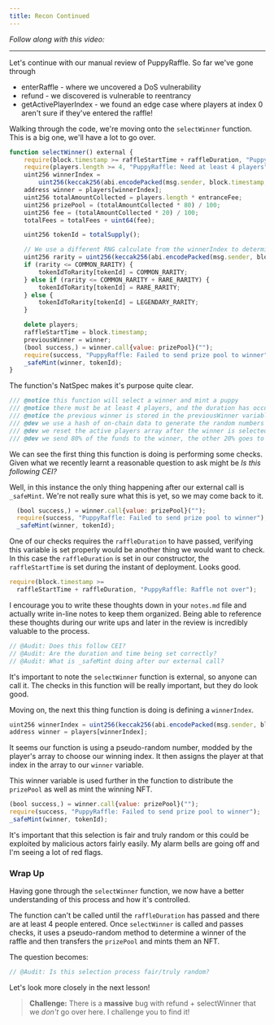 ```yaml
---
title: Recon Continued
---
```


_Follow along with this video:_

---

Let's continue with our manual review of PuppyRaffle. So far we've gone through

- enterRaffle - where we uncovered a DoS vulnerability
- refund - we discovered is vulnerable to reentrancy
- getActivePlayerIndex - we found an edge case where players at index 0 aren't sure if they've entered the raffle!

Walking through the code, we're moving onto the `selectWinner` function. This is a big one, we'll have a lot to go over.

```js
function selectWinner() external {
    require(block.timestamp >= raffleStartTime + raffleDuration, "PuppyRaffle: Raffle not over");
    require(players.length >= 4, "PuppyRaffle: Need at least 4 players");
    uint256 winnerIndex =
        uint256(keccak256(abi.encodePacked(msg.sender, block.timestamp, block.difficulty))) % players.length;
    address winner = players[winnerIndex];
    uint256 totalAmountCollected = players.length * entranceFee;
    uint256 prizePool = (totalAmountCollected * 80) / 100;
    uint256 fee = (totalAmountCollected * 20) / 100;
    totalFees = totalFees + uint64(fee);

    uint256 tokenId = totalSupply();

    // We use a different RNG calculate from the winnerIndex to determine rarity
    uint256 rarity = uint256(keccak256(abi.encodePacked(msg.sender, block.difficulty))) % 100;
    if (rarity <= COMMON_RARITY) {
        tokenIdToRarity[tokenId] = COMMON_RARITY;
    } else if (rarity <= COMMON_RARITY + RARE_RARITY) {
        tokenIdToRarity[tokenId] = RARE_RARITY;
    } else {
        tokenIdToRarity[tokenId] = LEGENDARY_RARITY;
    }

    delete players;
    raffleStartTime = block.timestamp;
    previousWinner = winner;
    (bool success,) = winner.call{value: prizePool}("");
    require(success, "PuppyRaffle: Failed to send prize pool to winner");
    _safeMint(winner, tokenId);
}
```

The function's NatSpec makes it's purpose quite clear.

```js
/// @notice this function will select a winner and mint a puppy
/// @notice there must be at least 4 players, and the duration has occurred
/// @notice the previous winner is stored in the previousWinner variable
/// @dev we use a hash of on-chain data to generate the random numbers
/// @dev we reset the active players array after the winner is selected
/// @dev we send 80% of the funds to the winner, the other 20% goes to the feeAddress
```

We can see the first thing this function is doing is performing some checks. Given what we recently learnt a reasonable question to ask might be _Is this following CEI?_

Well, in this instance the only thing happening after our external call is `_safeMint`. We're not really sure what this is yet, so we may come back to it.

```js
  (bool success,) = winner.call{value: prizePool}("");
  require(success, "PuppyRaffle: Failed to send prize pool to winner");
  _safeMint(winner, tokenId);
```

One of our checks requires the `raffleDuration` to have passed, verifying this variable is set properly would be another thing we would want to check. In this case the `raffleDuration` is set in our constructor, the `raffleStartTime` is set during the instant of deployment. Looks good.

```js
require(block.timestamp >=
  raffleStartTime + raffleDuration, "PuppyRaffle: Raffle not over");
```

I encourage you to write these thoughts down in your `notes.md` file and actually write in-line notes to keep them organized. Being able to reference these thoughts during our write ups and later in the review is incredibly valuable to the process.

```js
// @Audit: Does this follow CEI?
// @Audit: Are the duration and time being set correctly?
// @Audit: What is _safeMint doing after our external call?
```

It's important to note the `selectWinner` function is external, so anyone can call it. The checks in this function will be really important, but they do look good.

Moving on, the next this thing function is doing is defining a `winnerIndex`.

```js
uint256 winnerIndex = uint256(keccak256(abi.encodePacked(msg.sender, block.timestamp, block.difficulty))) % players.length;
address winner = players[winnerIndex];
```

It seems our function is using a pseudo-random number, modded by the player's array to choose our winning index. It then assigns the player at that index in the array to our `winner` variable.

This winner variable is used further in the function to distribute the `prizePool` as well as mint the winning NFT.

```js
(bool success,) = winner.call{value: prizePool}("");
require(success, "PuppyRaffle: Failed to send prize pool to winner");
_safeMint(winner, tokenId);
```

It's important that this selection is fair and truly random or this could be exploited by malicious actors fairly easily. My alarm bells are going off and I'm seeing a lot of red flags.

### Wrap Up

Having gone through the `selectWinner` function, we now have a better understanding of this process and how it's controlled.

The function can't be called until the `raffleDuration` has passed and there are at least 4 people entered. Once `selectWinner` is called and passes checks, it uses a pseudo-random method to determine a winner of the raffle and then transfers the `prizePool` and mints them an NFT.

The question becomes:

```js
// @Audit: Is this selection process fair/truly random?
```

Let's look more closely in the next lesson!

> **Challenge:** There is a **massive** bug with refund + selectWinner that we _don't_ go over here. I challenge you to find it!
